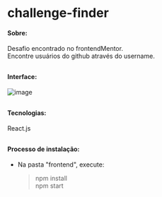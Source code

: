 # challenge-finder

#### Sobre: 
Desafio encontrado no frontendMentor. <br />
Encontre usuários do github através do username.

##

#### Interface:
![image](https://user-images.githubusercontent.com/66935004/147425740-f67624c1-55c2-42fb-bcd2-870613fa19da.png)

##

#### Tecnologias:
React.js

##

#### Processo de instalação:

- Na pasta "frontend", execute:

  > npm install <br />
  > npm start

